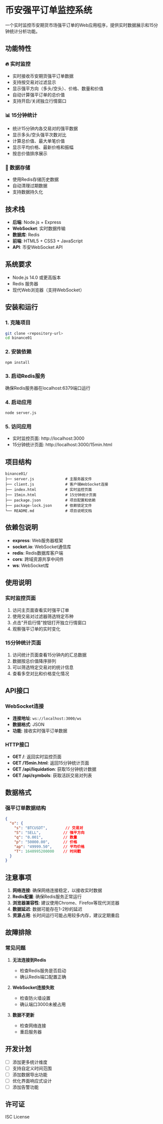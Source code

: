 # 币安强平订单监控系统

一个实时监控币安期货市场强平订单的Web应用程序，提供实时数据展示和15分钟统计分析功能。

## 功能特性

### 🔥 实时监控
- 实时接收币安期货强平订单数据
- 支持按交易对过滤显示
- 显示强平方向（多头/空头）、价格、数量和价值
- 自动计算强平订单的总价值
- 支持开启/关闭独立行情窗口

### 📊 15分钟统计
- 统计15分钟内各交易对的强平数据
- 显示多头/空头强平次数对比
- 计算总价值、最大单笔价值
- 显示平均价格、最新价格和振幅
- 按总价值排序展示

### 💾 数据存储
- 使用Redis存储历史数据
- 自动清理过期数据
- 支持数据持久化

## 技术栈

- **后端**: Node.js + Express
- **WebSocket**: 实时数据传输
- **数据库**: Redis
- **前端**: HTML5 + CSS3 + JavaScript
- **API**: 币安WebSocket API

## 系统要求

- Node.js 14.0 或更高版本
- Redis 服务器
- 现代Web浏览器（支持WebSocket）

## 安装和运行

### 1. 克隆项目
```bash
git clone <repository-url>
cd binance01
```

### 2. 安装依赖
```bash
npm install
```

### 3. 启动Redis服务
确保Redis服务器在localhost:6379端口运行

### 4. 启动应用
```bash
node server.js
```

### 5. 访问应用
- 实时监控页面: http://localhost:3000
- 15分钟统计页面: http://localhost:3000/15min.html

## 项目结构

```
binance01/
├── server.js              # 主服务器文件
├── client.js              # 客户端WebSocket连接
├── index.html             # 实时监控页面
├── 15min.html             # 15分钟统计页面
├── package.json           # 项目配置和依赖
├── package-lock.json      # 依赖锁定文件
└── README.md              # 项目说明文档
```

## 依赖包说明

- **express**: Web服务器框架
- **socket.io**: WebSocket通信库
- **redis**: Redis数据库客户端
- **cors**: 跨域资源共享中间件
- **ws**: WebSocket库

## 使用说明

### 实时监控页面
1. 访问主页面查看实时强平订单
2. 使用交易对过滤器筛选特定币种
3. 点击"开启行情"按钮打开独立行情窗口
4. 观察强平订单的实时变化

### 15分钟统计页面
1. 访问统计页面查看15分钟内的汇总数据
2. 数据按总价值降序排列
3. 可以筛选特定交易对的统计信息
4. 查看多空对比和价格变化情况

## API接口

### WebSocket连接
- **连接地址**: `ws://localhost:3000/ws`
- **数据格式**: JSON
- **功能**: 接收实时强平订单数据

### HTTP接口
- **GET /**: 返回实时监控页面
- **GET /15min.html**: 返回15分钟统计页面
- **GET /api/liquidation**: 获取15分钟统计数据
- **GET /api/symbols**: 获取活跃交易对列表

## 数据格式

### 强平订单数据结构
```json
{
  "o": {
    "s": "BTCUSDT",        // 交易对
    "S": "SELL",          // 强平方向
    "q": "0.001",         // 数量
    "p": "50000.00",      // 价格
    "ap": "49999.50",     // 平均价格
    "T": 1640995200000    // 时间戳
  }
}
```

## 注意事项

1. **网络连接**: 确保网络连接稳定，以接收实时数据
2. **Redis配置**: 确保Redis服务正常运行
3. **浏览器兼容性**: 建议使用Chrome、Firefox等现代浏览器
4. **数据延迟**: 数据可能存在1-2秒的延迟
5. **资源占用**: 长时间运行可能占用较多内存，建议定期重启

## 故障排除

### 常见问题

1. **无法连接到Redis**
   - 检查Redis服务是否启动
   - 确认Redis端口配置正确

2. **WebSocket连接失败**
   - 检查防火墙设置
   - 确认端口3000未被占用

3. **数据不更新**
   - 检查网络连接
   - 重启服务器

## 开发计划

- [ ] 添加更多统计维度
- [ ] 支持自定义时间范围
- [ ] 添加数据导出功能
- [ ] 优化界面响应式设计
- [ ] 添加告警功能

## 许可证

ISC License


